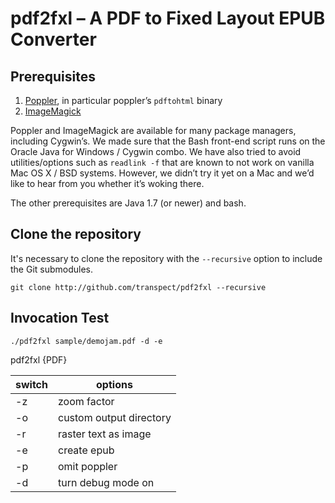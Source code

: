# pdf2fxl – A PDF to Fixed Layout EPUB Converter

## Prerequisites

1.  [Poppler](http://poppler.freedesktop.org/), in particular poppler’s
    `pdftohtml` binary
2.  [ImageMagick](http://www.imagemagick.org/)

Poppler and ImageMagick are available for many package managers,
including Cygwin’s. We made sure that the Bash front-end script runs on
the Oracle Java for Windows / Cygwin combo. We have also tried to avoid
utilities/options such as `readlink -f` that are known to not work on
vanilla Mac OS X / BSD systems. However, we didn’t try it yet on a Mac
and we’d like to hear from you whether it’s woking there.

The other prerequisites are Java 1.7 (or newer) and bash.

## Clone the repository

It's necessary to clone the repository with the `--recursive` option
to include the Git submodules.

```
git clone http://github.com/transpect/pdf2fxl --recursive
```

## Invocation Test

`./pdf2fxl sample/demojam.pdf -d -e`

pdf2fxl <options> {PDF}

| switch |  options                |
|--------|-------------------------|
| -z     | zoom factor             |
| -o     | custom output directory |
| -r     | raster text as image    |
| -e     | create epub             |
| -p     | omit poppler            |
| -d     | turn debug mode on      |

